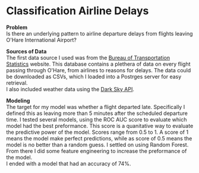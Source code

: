 # Classification Airline Delays

**Problem**   
Is there an underlying pattern to airline departure delays from flights leaving O'Hare International Airport?  

**Sources of Data**  
The first data source I used was from the [Bureau of Transportation Statistics](https://www.bts.gov/) website. This database contains a plethera of data on every flight passing through O'Hare, from airlines to reasons for delays. The data could be downloaded as CSVs, which I loaded into a Postrges server for easy retrieval.\
I also included weather data using  the [Dark Sky API](https://darksky.net/dev).  

**Modeling**  
The target for my model was whether a flight departed late. Specifically I defined this as leaving more than 5 minutes after the scheduled departure time. I tested several models, using the ROC AUC score to evaluate which model had the best preformance. This score is a quanitative way to evaluate the predictive power of the model. Scores range from 0.5 to 1. A score of 1 means the model make perfect predictions, while as score of 0.5 means the model is no better than a random guess. 
I settled on using Random Forest. From there I did some feature engineering to increase the preformance of the model.  
I ended with a model that had an accuracy of 74%.

